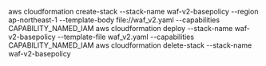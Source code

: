 aws cloudformation create-stack --stack-name waf-v2-basepolicy --region ap-northeast-1 --template-body file://waf_v2.yaml --capabilities CAPABILITY_NAMED_IAM
aws cloudformation deploy --stack-name waf-v2-basepolicy --template-file waf_v2.yaml --capabilities CAPABILITY_NAMED_IAM
aws cloudformation delete-stack --stack-name waf-v2-basepolicy

